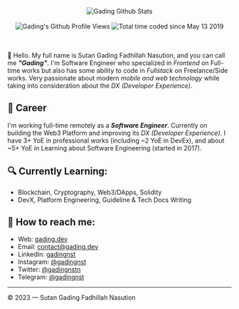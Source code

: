 <div align="center">
  <img src="https://github-readme-stats.vercel.app/api?username=gadingnst&show_icons=true&theme=dracula" alt="Gading Github Stats">
  <br><br>
  <img src="https://komarev.com/ghpvc/?username=gadingnst&color=F4A4B5&style=flat" alt="Gading's Github Profile Views" />
  <img src="https://wakatime.com/badge/user/7a831ab0-e43a-4215-aa08-92f915bed065.svg" alt="Total time coded since May 13 2019" />
  <br><br>
</div>
<br>

👋 Hello. My full name is Sutan Gading Fadhillah Nasution, and you can call me ***"Gading"***. I'm Software Engineer who specialized in *Frontend* on Full-time works but also has some ability to code in *Fullstack* on Freelance/Side works. Very passionate about modern *mobile and web technology* while taking into consideration about the *DX (Developer Experience)*. 

## 💼 Career
I'm working full-time remotely as a ***Software Engineer***. Currently on building the Web3 Platform and improving its *DX (Developer Experience)*.
I have 3+ YoE in professional works (including ~2 YoE in DevEx), and about ~5+ YoE in Learning about Software Engineering (started in 2017).

## 🔍 Currently Learning:
- Blockchain, Cryptography, Web3/DApps, Solidity
- DevX, Platform Engineering, Guideline & Tech Docs Writing

## 🚀 How to reach me:
- Web: [gading.dev](https://gading.dev)
- Email: [contact@gading.dev](mailto:contact@gading.dev)
- LinkedIn: [gadingnst](https://www.linkedin.com/in/gadingnst)
- Instagram: [@gadingnst](https://instagram.com/gadingnst)
- Twitter: [@gadingnstn](https://twitter.com/gadingnstn)
- Telegram: [@gadingnst](https://t.me/gadingnst)

---

© 2023 — Sutan Gading Fadhillah Nasution
